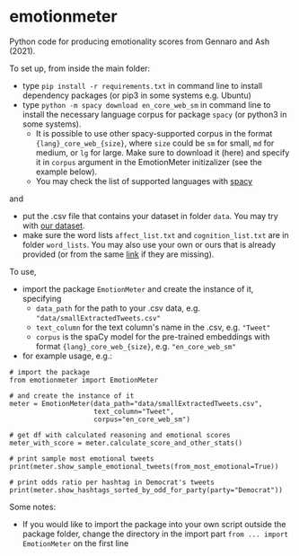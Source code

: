 # emotionmeter
Python code for producing emotionality scores from Gennaro and Ash (2021).

To set up, from inside the main folder:

- type `pip install -r requirements.txt` in command line to install dependency packages (or pip3 in some systems e.g. Ubuntu)
- type `python -m spacy download en_core_web_sm` in command line to install the necessary language corpus for package `spacy` (or python3 in some systems). 
    - It is possible to use other spacy-supported corpus in the format `{lang}_core_web_{size}`, where `size` could be `sm` for small, `md` for medium, or `lg` for large. Make sure to download it (here) and specify it in `corpus` argument in the EmotionMeter initizalizer (see the example below). 
    - You may check the list of supported languages with [spacy](https://spacy.io/usage/models#languages)

and

- put the .csv file that contains your dataset in folder `data`. You may try with [our dataset](https://polybox.ethz.ch/index.php/s/Us2HeNYzsu509dm).
- make sure the word lists `affect_list.txt` and `cognition_list.txt` are in folder `word_lists`. You may also use your own or ours that is already provided (or from the same [link](https://polybox.ethz.ch/index.php/s/Us2HeNYzsu509dm) if they are missing). 

To use, 
- import the package `EmotionMeter` and create the instance of it, specifying 
    - `data_path` for the path to your .csv data, e.g. `"data/smallExtractedTweets.csv"`
    - `text_column` for the text column's name in the .csv, e.g. `"Tweet"`
    - `corpus` is the spaCy model for the pre-trained embeddings with format `{lang}_core_web_{size}`, e.g. `"en_core_web_sm"`
- for example usage, e.g.:

```
# import the package
from emotionmeter import EmotionMeter 

# and create the instance of it
meter = EmotionMeter(data_path="data/smallExtractedTweets.csv", 
                     text_column="Tweet", 
                     corpus="en_core_web_sm") 

# get df with calculated reasoning and emotional scores
meter_with_score = meter.calculate_score_and_other_stats() 

# print sample most emotional tweets
print(meter.show_sample_emotional_tweets(from_most_emotional=True)) 

# print odds ratio per hashtag in Democrat's tweets
print(meter.show_hashtags_sorted_by_odd_for_party(party="Democrat")) 
```

Some notes:
- If you would like to import the package into your own script outside the package folder, change the directory in the import part `from ... import EmotionMeter` on the first line
